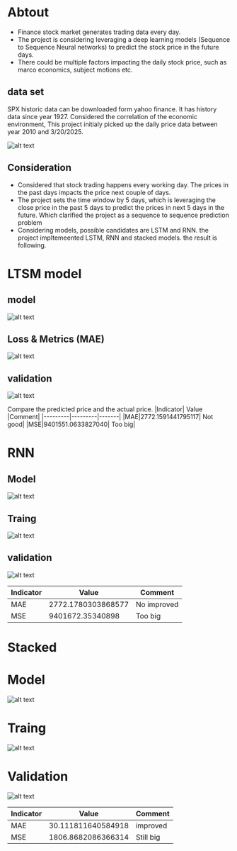# Abtout
-	Finance stock market generates trading data every day. 
-	The project is considering leveraging a deep learning models (Sequence to Sequence Neural networks) to predict the stock price in the future days.
-	There could be multiple factors impacting the daily stock price, such as marco economics, subject motions etc. 


## data set
SPX historic data can be downloaded form yahoo finance. It has history data since year 1927. Considered the correlation of the economic environment, This project initialy picked up the daily price data between year 2010 and 3/20/2025.


  ![alt text](pics/data-origin.png)


## Consideration
-	Considered that stock trading happens every working day. The prices in the past days impacts the price next couple of days.
-	The project sets the time window by 5 days, which is leveraging the close price in the past 5 days to predict the prices in next 5 days in the future. Which clarified the project as a sequence to sequence prediction problem
-	Considering models, possible candidates are LSTM and RNN. the project impltemeented LSTM, RNN and stacked models. the result is following. 


# LTSM model
## model
 ![alt text](pics/LTSM-model.png)

## Loss & Metrics (MAE)
 ![alt text](pics/LTSM-Loss-metrics.png)

## validation
 ![alt text](pics/LTSM-validation.png)

Compare the predicted price and the actual price. 
|Indicator|	Value	|Comment|
|---------|---------|-------|
|MAE|2772.1591441795117| Not good|
|MSE|9401551.0633827040| Too big|


# RNN
## Model
![alt text](pics/RNN-model.png)

## Traing
![alt text](pics/Rnn-loss-metrics.png)

## validation
![alt text](pics/Rnn-validation.png)

|Indicator |Value|Comment|
|----------|-----|-------|
|MAE |2772.1780303868577| No improved|
|MSE |9401672.35340898 | Too big |


# Stacked 
# Model
![alt text](pics/Stacked-model.png)

# Traing
![alt text](pics/Stacked-Loss-metrics.png)

# Validation
![alt text](pics/Stacked-validation.png)

|Indicator	|Value	|Comment|
|----------|-----|-------|
|MAE	|30.111811640584918	|improved|
|MSE	|1806.8682086366314	|Still big|

